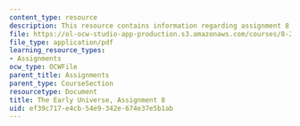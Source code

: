 ```yaml
---
content_type: resource
description: This resource contains information regarding assignment 8.
file: https://ol-ocw-studio-app-production.s3.amazonaws.com/courses/8-286-the-early-universe-fall-2013/ef39c717e4cb54e9342e674e37e5b1ab_MIT8_286F13_PSet8_supp.pdf
file_type: application/pdf
learning_resource_types:
- Assignments
ocw_type: OCWFile
parent_title: Assignments
parent_type: CourseSection
resourcetype: Document
title: The Early Universe, Assignment 8
uid: ef39c717-e4cb-54e9-342e-674e37e5b1ab
---
```

